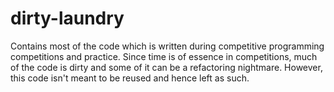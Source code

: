 dirty-laundry
=============

Contains most of the code which is written during competitive programming competitions and practice. Since time is of essence in competitions, much of the code is dirty and some of it can be a refactoring nightmare. However, this code isn't meant to be reused and hence left as such. 
